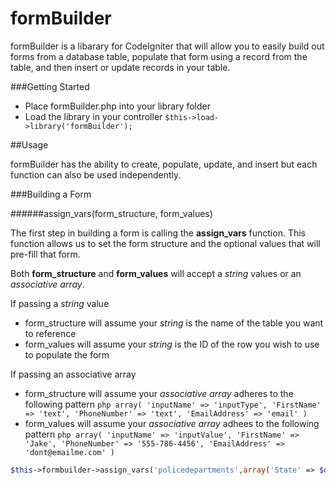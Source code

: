 formBuilder
===========

formBuilder is a libarary for CodeIgniter that will allow you to easily build out forms from a database table, populate that form using a record from the table, and then insert or update records in your table.

###Getting Started

* Place formBuilder.php into your library folder
* Load the library in your controller ```$this->load->library('formBuilder');```


##Usage

formBuilder has the ability to create, populate, update, and insert but each function can also be used independently. 

###Building a Form

######assign_vars(form_structure, form_values)

The first step in building a form is calling the __assign_vars__ function. This function allows us to set the form structure and the optional values that will pre-fill that form.

Both __form_structure__ and __form_values__ will accept a *string* values or an *associative array*. 

If passing a *string* value

* form_structure will assume your *string* is the name of the table you want to reference
* form_values will assume your *string* is the ID of the row you wish to use to populate the form

If passing an associative array

* form_structure will assume your *associative array* adheres to the following pattern
		```php
			array(
				'inputName' => 'inputType',
				'FirstName' => 'text',
				'PhoneNumber' => 'text',
				'EmailAddress' => 'email'
			)
		```
* form_values will assume your *associative array* adhees to the following pattern
		```php
			array(
				'inputName' => 'inputValue',
				'FirstName' => 'Jake',
				'PhoneNumber' => '555-786-4456',
				'EmailAddress' => 'dont@emailme.com'
			)
		```

```php
$this->formbuilder->assign_vars('policedepartments',array('State' => $data["file_info"]["cubsData"]["Other"]["Loss Location State"],'City' => $data["file_info"]["cubsData"]["Other"]["Loss Location City"]));
``` 
